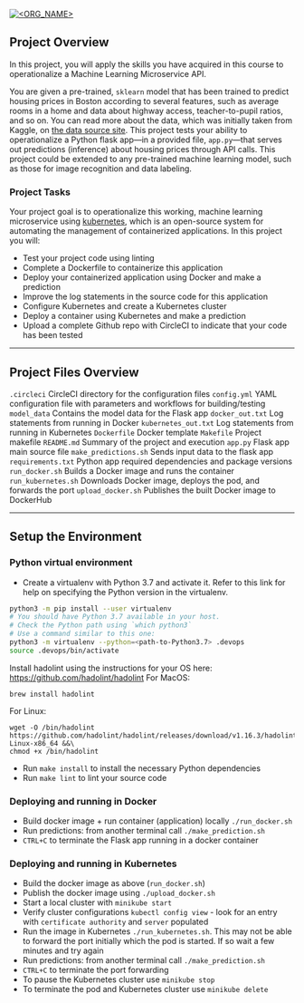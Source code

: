 [![<ORG_NAME>](https://circleci.com/gh/bugedone/project-ml-microservice-kubernetes.svg?style=svg)](https://app.circleci.com/pipelines/github/bugedone/project-ml-microservice-kubernetes)


## Project Overview

In this project, you will apply the skills you have acquired in this course to operationalize a Machine Learning Microservice API. 

You are given a pre-trained, `sklearn` model that has been trained to predict housing prices in Boston according to several features, such as average rooms in a home and data about highway access, teacher-to-pupil ratios, and so on. You can read more about the data, which was initially taken from Kaggle, on [the data source site](https://www.kaggle.com/c/boston-housing). This project tests your ability to operationalize a Python flask app—in a provided file, `app.py`—that serves out predictions (inference) about housing prices through API calls. This project could be extended to any pre-trained machine learning model, such as those for image recognition and data labeling.

### Project Tasks

Your project goal is to operationalize this working, machine learning microservice using [kubernetes](https://kubernetes.io/), which is an open-source system for automating the management of containerized applications. In this project you will:
* Test your project code using linting
* Complete a Dockerfile to containerize this application
* Deploy your containerized application using Docker and make a prediction
* Improve the log statements in the source code for this application
* Configure Kubernetes and create a Kubernetes cluster
* Deploy a container using Kubernetes and make a prediction
* Upload a complete Github repo with CircleCI to indicate that your code has been tested

---
## Project Files Overview
`.circleci` CircleCI directory for the configuration files
  `config.yml` YAML configuration file with parameters and workflows for building/testing
`model_data` Contains the model data for the Flask app
`docker_out.txt` Log statements from running in Docker
`kubernetes_out.txt` Log statements from running in Kubernetes
`Dockerfile` Docker template
`Makefile` Project makefile
`README.md` Summary of the project and execution
`app.py` Flask app main source file
`make_predictions.sh` Sends input data to the flask app
`requirements.txt` Python app required dependencies and package versions
`run_docker.sh` Builds a Docker image and runs the container
`run_kubernetes.sh` Downloads Docker image, deploys the pod, and forwards the port
`upload_docker.sh` Publishes the built Docker image to DockerHub

---
## Setup the Environment

### Python virtual environment
* Create a virtualenv with Python 3.7 and activate it. Refer to this link for help on specifying the Python version in the virtualenv. 
```bash
python3 -m pip install --user virtualenv
# You should have Python 3.7 available in your host. 
# Check the Python path using `which python3`
# Use a command similar to this one:
python3 -m virtualenv --python=<path-to-Python3.7> .devops
source .devops/bin/activate
```

Install hadolint using the instructions for your OS here: https://github.com/hadolint/hadolint
For MacOS:
```
brew install hadolint
```
For Linux:
```
wget -O /bin/hadolint https://github.com/hadolint/hadolint/releases/download/v1.16.3/hadolint-Linux-x86_64 &&\
chmod +x /bin/hadolint
```

* Run `make install` to install the necessary Python dependencies
* Run `make lint` to lint your source code

### Deploying and running in Docker
* Build docker image + run container (application) locally `./run_docker.sh`
* Run predictions: from another terminal call `./make_prediction.sh`
* `CTRL+C` to terminate the Flask app running in a docker container

### Deploying and running in Kubernetes
* Build the docker image as above (`run_docker.sh`)
* Publish the docker image using `./upload_docker.sh`
* Start a local cluster with `minikube start`
* Verify cluster configurations `kubectl config view` - look for an entry with `certificate authority` and `server` populated
* Run the image in Kubernetes `./run_kubernetes.sh`. This may not be able to forward the port initially which the pod is started. If so wait a few minutes and try again
* Run predictions: from another terminal call `./make_prediction.sh`
* `CTRL+C` to terminate the port forwarding
* To pause the Kubernetes cluster use `minikube stop`
* To terminate the pod and Kubernetes cluster use `minikube delete`
